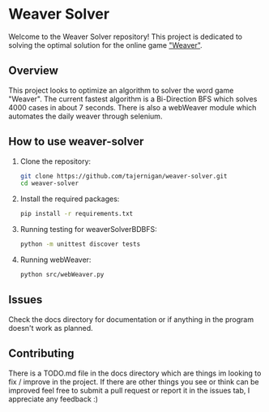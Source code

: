 # Weaver Solver

Welcome to the Weaver Solver repository! This project is dedicated to solving the optimal solution for the online game ["Weaver"](https://wordwormdormdork.com/).

## Overview

This project looks to optimize an algorithm to solver the word game "Weaver". The current fastest algorithm is a Bi-Direction BFS which solves 4000 cases in about 7 seconds. There is also a webWeaver module which automates the daily weaver through selenium.

## How to use weaver-solver

1. Clone the repository:
    ```sh
    git clone https://github.com/tajernigan/weaver-solver.git
    cd weaver-solver
    ```

2. Install the required packages:
    ```sh
    pip install -r requirements.txt
    ```

3. Running testing for weaverSolverBDBFS:
    ```sh
    python -m unittest discover tests
    ```

4. Running webWeaver:
    ```sh
    python src/webWeaver.py
    ```

## Issues

Check the docs directory for documentation or if anything in the program doesn't work as planned.

## Contributing 

There is a TODO.md file in the docs directory which are things im looking to fix / improve in the project. If there are other things you see or think can be improved feel free to submit a pull request or report it in the issues tab, I appreciate any feedback :)
